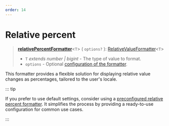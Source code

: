 ```yaml
---
order: 14
---
```


# Relative percent <Badge type="info" text="@localizer/format-number" />

> **[relativePercentFormatter](../../../api/_localizer/format-number/relativeDecimalFormatter/index.md)**<`T`> ( `options?` ): [RelativeValueFormatter](../../index.md#relativevalueformatter-t)<`T`>
>
> - `T` _extends number | bigint_ - The type of value to format.
> - `options` - Optional [configuration of the formatter](../options/index.md).

This formatter provides a flexible solution for displaying relative value changes as percentages, tailored to the user's locale.

::: tip

If you prefer to use default settings, consider using a [preconfigured relative percent formatter](../../preconfigured-formatters/numbers/relative-percent.md). It simplifies the process by providing a ready-to-use configuration for common use cases.

:::
